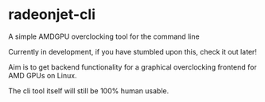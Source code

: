 # radeonjet-cli
A simple AMDGPU overclocking tool for the command line

Currently in development, if you have stumbled upon this, check it out later!

Aim is to get backend functionality for a graphical overclocking frontend for AMD GPUs on Linux.

The cli tool itself will still be 100% human usable. 
